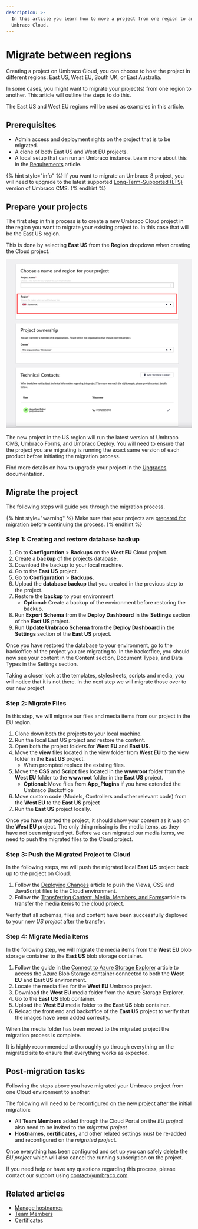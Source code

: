 ```yaml
---
description: >-
  In this article you learn how to move a project from one region to another on
  Umbraco Cloud.
---
```


# Migrate between regions

Creating a project on Umbraco Cloud, you can choose to host the project in different regions: East US, West EU, South UK, or East Australia.

In some cases, you might want to migrate your project(s) from one region to another. This article will outline the steps to do this.

The East US and West EU regions will be used as examples in this article.

## Prerequisites

* Admin access and deployment rights on the project that is to be migrated.
* A clone of both East US and West EU projects.
* A local setup that can run an Umbraco instance. Learn more about this in the [Requirements](https://docs.umbraco.com/umbraco-cms/fundamentals/setup/requirements) article.

{% hint style="info" %}
If you want to migrate an Umbraco 8 project, you will need to upgrade to the latest supported [Long-Term-Supported (LTS)](https://umbraco.com/products/knowledge-center/long-term-support-and-end-of-life/) version of Umbraco CMS.
{% endhint %}

## Prepare your projects

The first step in this process is to create a new Umbraco Cloud project in the region you want to migrate your existing project to. In this case that will be the East US region.

This is done by selecting **East US** from the **Region** dropdown when creating the Cloud project.

![Select the East US region](images/creationflow-chooseRegion.png)

The new project in the US region will run the latest version of Umbraco CMS, Umbraco Forms, and Umbraco Deploy. You will need to ensure that the project you are migrating is running the exact same version of each product before initiating the migration process.

Find more details on how to upgrade your project in the [Upgrades](../product-upgrades/) documentation.

## Migrate the project

The following steps will guide you through the migration process.

{% hint style="warning" %}
Make sure that your projects are [prepared for migration](migrate-between-regions.md#prepare-your-projects) before continuing the process.
{% endhint %}

### Step 1: Creating and restore database backup

1. Go to **Configuration** > **Backups** on the **West EU** Cloud project.
2. Create a **backup** of the projects database.
3. Download the backup to your local machine.
4. Go to the **East US** project.
5. Go to **Configuration** > **Backups**.
6. Upload the **database backup** that you created in the previous step to the project.
7. Restore the **backup** to your environment
   -  **Optional:** Create a backup of the environment before restoring the backup.
8. Run **Export Schema** from the **Deploy Dashboard** in the **Settings** section of the **East US** project.
9. Run **Update Umbraco Schema** from the **Deploy Dashboard** in the **Settings** section of the **East US** project.

Once you have restored the database to your environment, go to the backoffice of the project you are migrating to. In the backoffice, you should now see your content in the Content section, Document Types, and Data Types in the Settings section.


Taking a closer look at the templates, stylesheets, scripts and media, you will notice that it is not there. In the next step we will migrate those over to our new project


### Step 2: Migrate Files

In this step, we will migrate our files and media items from our project in the EU region. 

1. Clone down both the projects to your local machine.
2. Run the local East US project and restore the content.
3. Open both the project folders for **West EU** and **East US**.
4. Move the **view** files located in the view folder from **West EU** to the view folder in the **East US** project.
   - When prompted replace the existing files. 
5. Move the **CSS** and **Script** files located in the **wwwroot** folder from the **West EU** folder to the **wwwroot** folder in the **East US** project.
   - **Optional:** Move files from **App_Plugins** if you have extended the Umbraco Backoffice
6. Move custom code (Models, Controllers and other relevant code) from the **West EU** to the **East US** project
7. Run the **East US** project locally.

Once you have started the project, it should show your content as it was on the **West EU** project. The only thing missing is the media items, as they have not been migrated yet. Before we can migrated our media items, we need to push the migrated files to the Cloud project.

### Step 3: Push the Migrated Project to Cloud

In the following steps, we will push the migrated local **East US** project back up to the project on Cloud.

1. Follow the [Deploying Changes](https://docs.umbraco.com/umbraco-cloud/deployments/local-to-cloud) article to push the Views, CSS and JavaScript files to the Cloud environment.
2. Follow the [Transferring Content, Media, Members, and Forms](https://docs.umbraco.com/umbraco-cloud/deployments/content-transfer#media-items)article to transfer the media items to the cloud project.

Verify that all schemas, files and content have been successfully deployed to your new _US project_ after the transfer.

### Step 4: Migrate Media Items

In the following step, we will migrate the media items from the **West EU** blob storage container to the **East US** blob storage container.

1. Follow the guide in the [Connect to Azure Storage Explorer](../set-up/media/connect-to-azure-storage-explorer.md) article to access the Azure Blob Storage container connected to both the **West EU** and **East US** environment.
2. Locate the media files for the **West EU** Umbraco project.
3. Download the **West EU** media folder from the Azure Storage Explorer.
4. Go to the **East US** blob container.
5. Upload the **West EU** media folder to the **East US** blob container.
6. Reload the front end and backoffice of the **East US** project to verify that the images have been added correctly.
  

When the media folder has been moved to the migrated project the migration process is complete.

It is highly recommended to thoroughly go through everything on the migrated site to ensure that everything works as expected.

## Post-migration tasks

Following the steps above you have migrated your Umbraco project from one Cloud environment to another.

The following will need to be reconfigured on the new project after the initial migration:

* All **Team Members** added through the Cloud Portal on the _EU project_ also need to be invited to the _migrated project_
* **Hostnames**, **certificates,** and other related settings must be re-added and reconfigured on the _migrated project_.

Once everything has been configured and set up you can safely delete the _EU project_ which will also cancel the running subscription on the project.

If you need help or have any questions regarding this process, please contact our support using [contact@umbraco.com](mailto:contact@umbraco.com).

## Related articles

* [Manage hostnames](../set-up/project-settings/manage-hostnames/)
* [Team Members](../set-up/project-settings/team-members/)
* [Certificates](../set-up/project-settings/manage-hostnames/security-certificates.md)
